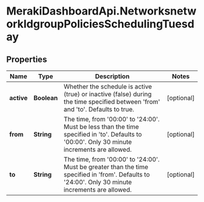 # MerakiDashboardApi.NetworksnetworkIdgroupPoliciesSchedulingTuesday

## Properties
Name | Type | Description | Notes
------------ | ------------- | ------------- | -------------
**active** | **Boolean** | Whether the schedule is active (true) or inactive (false) during the time specified between &#x27;from&#x27; and &#x27;to&#x27;. Defaults to true. | [optional] 
**from** | **String** | The time, from &#x27;00:00&#x27; to &#x27;24:00&#x27;. Must be less than the time specified in &#x27;to&#x27;. Defaults to &#x27;00:00&#x27;. Only 30 minute increments are allowed. | [optional] 
**to** | **String** | The time, from &#x27;00:00&#x27; to &#x27;24:00&#x27;. Must be greater than the time specified in &#x27;from&#x27;. Defaults to &#x27;24:00&#x27;. Only 30 minute increments are allowed. | [optional] 
